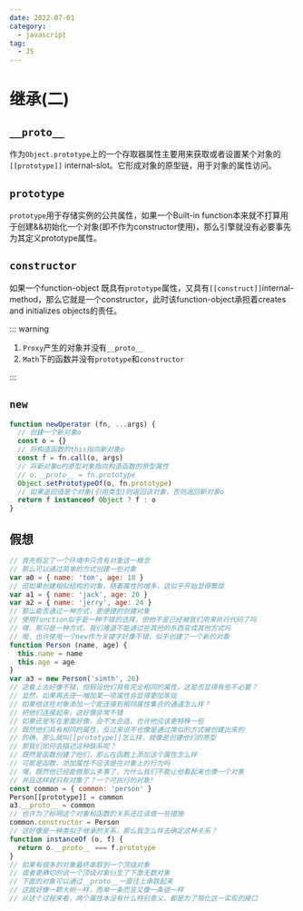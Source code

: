 ```yaml
---
date: 2022-07-01
category:
  - javascript
tag:
  - JS
---
```


# 继承(二)

## `__proto__`

作为`Object.prototype`上的一个存取器属性主要用来获取或者设置某个对象的`[[prototype]]` internal-slot。它形成对象的原型链，用于对象的属性访问。

## `prototype`

`prototype`用于存储实例的公共属性，如果一个Built-in function本来就不打算用于创建&&初始化一个对象(即不作为constructor使用)，那么引擎就没有必要事先为其定义prototype属性。

## `constructor`

如果一个function-object 既具有`prototype`属性，又具有`[[construct]]`internal-method，那么它就是一个constructor，此时该function-object承担着creates and initializes objects的责任。

::: warning

1. `Proxy`产生的对象并没有`__proto__`
2. `Math`下的函数并没有`prototype`和`constructor`

:::

## `new`

```js
function newOperator (fn, ...args) {
  // 创建一个新对象o
  const o = {}
  // 将构造函数的this指向新对象o
  const f = fn.call(o, args)
  // 将新对象o的原型对象指向构造函数的原型属性
  // o.__proto__ = fn.prototype
  Object.setPrototypeOf(o, fn.prototype)
  // 如果返回值是个对象(引用类型)则返回该对象，否则返回新对象o
  return f instanceof Object ? f : o
}
```

## 假想

```js
// 首先假定了一个环境中只含有对象这一概念
// 那么可以通过简单的方式创建一些对象
var a0 = { name: 'tom', age: 18 }
// 但如果创建相似结构的对象，随着属性的增多，这似乎开始显得繁琐
var a1 = { name: 'jack', age: 20 }
var a2 = { name: 'jerry', age: 24 }
// 那么能否通过一种方式，更便捷的创建对象
// 使用function似乎是一种不错的选择，但他不是已经被我们用来执行代码了吗
// 嘿，那只是一种方式，我们难道不能通过些其他的东西变成其他方式吗
// 哦，也许使用一个new作为关键字好像不错，似乎创建了一个新的对象
function Person (name, age) {
  this.name = name
  this.age = age
}
var a3 = new Person('simth', 26)
// 这看上去好像不错，但假设他们具有完全相同的属性，这是否显得有些不必要？
// 显然，如果再去逐一增加某一项属性会显得更加笨拙
// 如果给这些对象添加一个能连接到相同属性集合的通道怎么样？
// 把他们连接起来，这好像非常不错
// 如果还是写在里面好像，会不太合适，也许他应该更特殊一些
// 既然他们具有相同的属性，反过来说不也像是通过类似的方式被创建出来的
// 的确，那么就叫[[prototype]]怎么样，就像是创建他们的原型
// 那我们如何去描述这种联系呢？
// 既然是函数创建了他们，那么在函数上添加这个属性怎么样
// 可那是函数，添加属性不应该是在对象上的行为吗
// 嘿，既然他已经能做那么多事了，为什么我们不能让他看起来也像一个对象
// 并且这样就只有对象了？一个可执行的对象!
const common = { common: 'person' }
Person[[prototype]] = common
a3.__proto__ = common
// 也许为了标明这个对象和函数的关系还应该做一些措施
common.constructor = Person
// 这好像是一种类似于继承的关系，那么我怎么样去确定这种关系？
function instanceOf (o, f) {
  return o.__proto__ === f.prototype
}
// 如果有很多的对象最终串联到一个顶级对象
// 或者更确切的说一个顶级对象衍生了下面无数对象
// 下面的对象可以通过__proto__一直往上串联起来
// 这就好像一颗大树一样，而单一条而言又像一条链一样
// 从这个过程来看，两个属性本没有什么特别意义，都是为了简化这一实现的接口
```
